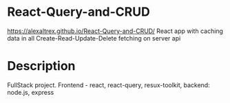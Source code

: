 # React-Query-and-CRUD
https://alexaltrex.github.io/React-Query-and-CRUD/
React app with caching data in all Create-Read-Update-Delete fetching on server api

# Description
FullStack project. Frontend - react, react-query, resux-toolkit,
backend: node.js, express

